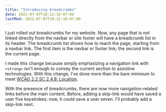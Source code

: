 ```yaml
---
title: "Introducing breadcrumbs"
date: 2022-07-07T18:12:10-07:00
lastMod: 2022-07-07T18:12:10-07:00
---
```

I just rolled out breadcrumbs for my website. Now, any page that is not linked directly from the navbar or site footer will have a breadcrumb list in its header. The breadcrumb list shows how to reach the page, starting from a navbar link. The first item is the navbar or footer link; the second link is the current page.

I made this change because simply emphasizing a navigation link with `<strong>` isn't enough to convey the current section to assistive technologies. With this change, I've done more than the bare minimum to meet [WCAG 2.2 SC 2.4.8: Location](https://w3c.github.io/wcag/understanding/location.html).

With the presence of breadcrumbs, there are now more navigation-related links before the main content. Before, adding a skip-link would have saved a user five keystrokes; now, it could save a user seven. I'll probably add a skip-link next.

